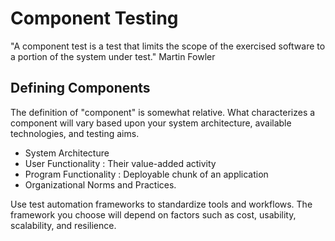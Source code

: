 # Component Testing
"A component test is a test that limits the scope of the exercised software to a portion of the system under test."  Martin Fowler


## Defining Components
The definition of "component" is somewhat relative. What characterizes a component will vary based upon your system architecture, available technologies, and testing aims.

- System Architecture 
- User Functionality : Their value-added activity
- Program Functionality : Deployable chunk of an application
- Organizational Norms and Practices.


Use test automation frameworks to standardize tools and workflows. The framework you choose will depend on factors such as cost, usability, scalability, and resilience.

